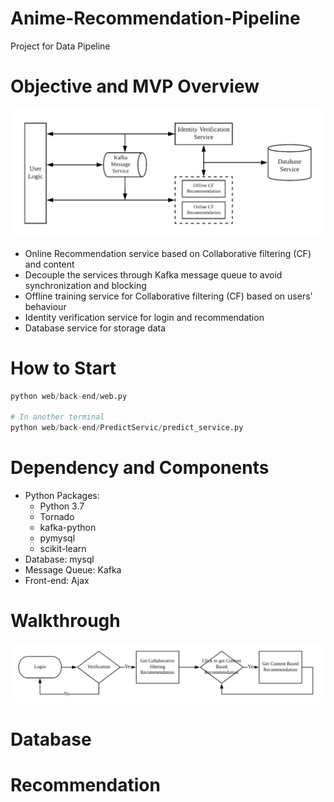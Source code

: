 # Anime-Recommendation-Pipeline
Project for Data Pipeline

# Objective and MVP Overview
![System Framework](https://github.com/Steven13737/Anime-Recommendation-Pipeline/blob/master/src/Pipeline%20Service.png)
+ Online Recommendation service based on Collaborative filtering (CF) and content
+ Decouple the services through Kafka message queue to avoid synchronization and blocking
+ Offline training service for Collaborative filtering (CF) based on users' behaviour 
+ Identity verification service for login and recommendation
+ Database service for storage data

# How to Start
```python
python web/back-end/web.py

# In another terminal
python web/back-end/PredictServic/predict_service.py
```

# Dependency and Components
+ Python Packages:
  + Python 3.7
  + Tornado
  + kafka-python
  + pymysql
  + scikit-learn
+ Database: mysql
+ Message Queue: Kafka
+ Front-end: Ajax

# Walkthrough
![Walkthrough](https://github.com/Steven13737/Anime-Recommendation-Pipeline/blob/master/src/Logic.png)


# Database

# Recommendation
